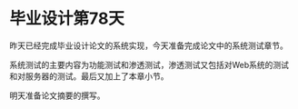 # 毕业设计第78天

昨天已经完成毕业设计论文的系统实现，今天准备完成论文中的系统测试章节。

系统测试的主要内容为功能测试和渗透测试，渗透测试又包括对Web系统的测试和对服务器的测试。最后又加上了本章小节。

明天准备论文摘要的撰写。

